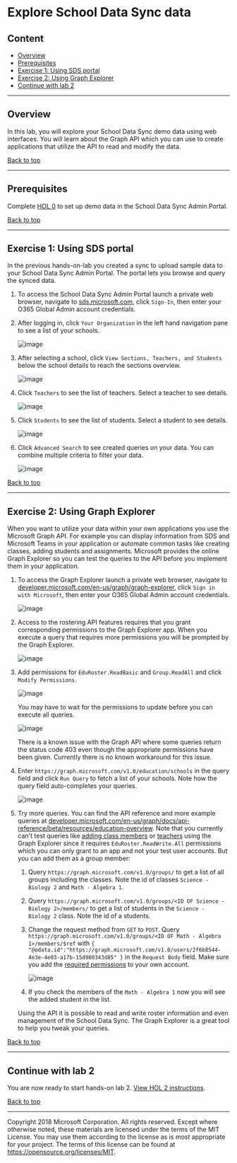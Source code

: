 # Explore School Data Sync data

## Content<a name="content"></a>
* [Overview](#overview)
* [Prerequisites](#prerequisites)
* [Exercise 1: Using SDS portal](#ex1)
* [Exercise 2: Using Graph Explorer](#ex2)
* [Continue with lab 2](#continue)

---

## Overview<a name="overview"></a>
In this lab, you will explore your School Data Sync demo data using web interfaces. You will learn about the Graph API which you can use to create applications that utilize the API to read and modify the data.

[Back to top](#content)

---

## Prerequisites<a name="prerequisites"></a>

Complete [HOL 0](./../HOL0) to set up demo data in the School Data Sync Admin Portal.

[Back to top](#content)

---

## Exercise 1: Using SDS portal<a name="ex1"></a>

In the previous hands-on-lab you created a sync to upload sample data to your School Data Sync Admin Portal. The portal lets you browse and query the synced data.

1. To access the School Data Sync Admin Portal launch a private web browser, navigate to [sds.microsoft.com](https://sds.microsoft.com), click `Sign-In`, then enter your O365 Global Admin account credentials.

1. After logging in, click `Your Organization` in the left hand navigation pane to see a list of your schools.

    ![image](./media/2018-07-17-12-52-00.jpg)

1. After selecting a school, click `View Sections, Teachers, and Students` below the school details to reach the sections overview.

    ![image](./media/2018-07-17-12-52-30.jpg)

1. Click `Teachers` to see the list of teachers. Select a teacher to see details.

    ![image](./media/2018-07-17-12-53-00.jpg)

1. Click `Students` to see the list of students. Select a student to see details.

    ![image](./media/2018-07-17-12-54-00.jpg)

1. Click `Advanced Search` to see created queries on your data. You can combine multiple criteria to filter your data.

    ![image](./media/2018-07-17-13-16-00.jpg)

[Back to top](#content)

---

## Exercise 2: Using Graph Explorer<a name="ex2"></a>

When you want to utilize your data within your own applications you use the Microsoft Graph API. For example you can display information from SDS and Microsoft Teams in your application or automate common tasks like creating classes, adding students and assignments. Microsoft provides the online Graph Explorer so you can test the queries to the API before you implement them in your application.

1. To access the Graph Explorer launch a private web browser, navigate to [developer.microsoft.com/en-us/graph/graph-explorer](https://developer.microsoft.com/en-us/graph/graph-explorer), click `Sign in with Microsoft`, then enter your O365 Global Admin account credentials.

    ![image](./media/2018-07-17-13-47-00.jpg)

1. Access to the rostering API features requires that you grant corresponding permissions to the Graph Explorer app. When you execute a query that requires more permissions you will be prompted by the Graph Explorer.

    ![image](./media/2018-07-17-16-04-00.jpg)

1. Add permissions for `EduRoster.ReadBasic` and `Group.ReadAll` and click `Modify Permissions`.

    ![image](./media/2018-07-17-16-06-00.jpg)

    You may have to wait for the permissions to update before you can execute all queries.

    ![image](./media/2018-07-17-12-12-00.jpg)

    There is a known issue with the Graph API where some queries return the status code 403 even though the appropriate permissions have been given. Currently there is no known workaround for this issue.

1. Enter `https://graph.microsoft.com/v1.0/education/schools` in the query field and click `Run Query` to fetch a list of your schools. Note how the query field auto-completes your queries.

    ![image](./media/2018-07-17-12-15-00.jpg)

1. Try more queries. You can find the API reference and more example queries at [developer.microsoft.com/en-us/graph/docs/api-reference/beta/resources/education-overview](https://developer.microsoft.com/en-us/graph/docs/api-reference/beta/resources/education-overview). Note that you currently can't test queries like [adding class members](https://developer.microsoft.com/en-us/graph/docs/api-reference/beta/api/educationclass_post_members) or [teachers](https://developer.microsoft.com/en-us/graph/docs/api-reference/beta/api/educationclass_post_teachers) using the Graph Explorer since it requires `EduRoster.ReadWrite.All` permissions which you can only grant to an app and not your test user accounts. But you can add them as a group member:

    1. Query `https://graph.microsoft.com/v1.0/groups/` to get a list of all groups including the classes. Note the id of classes `Science - Biology 2` and `Math - Algebra 1`.

    1. Query `https://graph.microsoft.com/v1.0/groups/<ID OF Science - Biology 2>/members/` to get a list of students in the `Science - Biology 2` class. Note the id of a students.

    1. Change the request method from `GET` to `POST`. Query `https://graph.microsoft.com/v1.0/groups/<ID OF Math - Algebra 1>/members/$ref` with `{ "@odata.id":"https://graph.microsoft.com/v1.0/users/2f6b8544-4e3e-4e03-a17b-15d980343d85" }` in the `Request Body` field. Make sure you add the [required permissions](https://developer.microsoft.com/en-us/graph/docs/api-reference/v1.0/api/group_post_members) to your own account.

        ![image](./media/2018-11-16-15-54-00.jpg)

    1. If you check the members of the `Math - Algebra 1` now you will see the added student in the list.

    Using the API it is possible to read and write roster information and even management of the School Data Sync. The Graph Explorer is a great tool to help you tweak your queries.

[Back to top](#content)

---

## Continue with lab 2<a name="continue"></a>

You are now ready to start hands-on lab 2. [View HOL 2 instructions](../HOL2).

[Back to top](#content)

---

Copyright 2018 Microsoft Corporation. All rights reserved. Except where otherwise noted, these materials are licensed under the terms of the MIT License. You may use them according to the license as is most appropriate for your project. The terms of this license can be found at https://opensource.org/licenses/MIT.